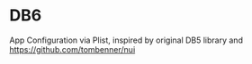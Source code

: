 # DB6
App Configuration via Plist, inspired by original DB5 library and https://github.com/tombenner/nui
